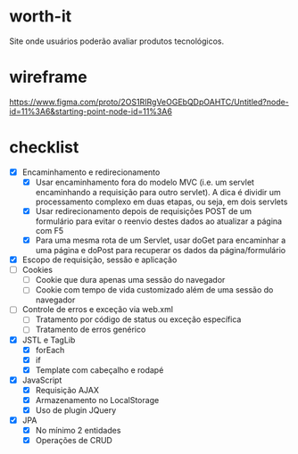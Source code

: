# worth-it
Site onde usuários poderão avaliar produtos tecnológicos.

# wireframe
https://www.figma.com/proto/2OS1RIRgVeOGEbQDpOAHTC/Untitled?node-id=11%3A6&starting-point-node-id=11%3A6

# checklist

- [x] Encaminhamento e redirecionamento
  - [x] Usar encaminhamento fora do modelo MVC (i.e. um servlet encaminhando a requisição para outro servlet). A dica é dividir um processamento complexo em duas etapas, ou seja, em dois servlets
  - [x] Usar redirecionamento depois de requisições POST de um formulário para evitar o reenvio destes dados ao atualizar a página com F5
  - [x] Para uma mesma rota de um Servlet, usar doGet para encaminhar a uma página e doPost para recuperar os dados da página/formulário
- [x] Escopo de requisição, sessão e aplicação
- [ ] Cookies
  - [ ] Cookie que dura apenas uma sessão do navegador
  - [ ] Cookie com tempo de vida customizado além de uma sessão do navegador
- [ ] Controle de erros e exceção via web.xml
  - [ ] Tratamento por código de status ou exceção específica
  - [ ] Tratamento de erros genérico
- [x] JSTL e TagLib
  - [x] forEach
  - [x] if
  - [x] Template com cabeçalho e rodapé
- [x] JavaScript
  - [x] Requisição AJAX
  - [x] Armazenamento no LocalStorage
  - [x] Uso de plugin JQuery
- [x] JPA
  - [x] No mínimo 2 entidades
  - [x] Operações de CRUD
